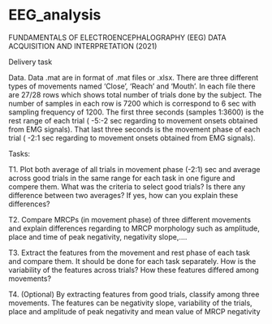 # EEG_analysis

FUNDAMENTALS OF
ELECTROENCEPHALOGRAPHY (EEG) DATA
ACQUISITION AND INTERPRETATION (2021)

Delivery task

Data. Data .mat are in format of .mat files or .xlsx. There are three different types of movements named
‘Close’, ‘Reach’ and ‘Mouth’. In each file there are 27/28 rows which shows total number of trials done by
the subject. The number of samples in each row is 7200 which is correspond to 6 sec with sampling frequency
of 1200. The first three seconds (samples 1:3600) is the rest range of each trial ( -5:-2 sec regarding to
movement onsets obtained from EMG signals). That last three seconds is the movement phase of each trial (
-2:1 sec regarding to movement onsets obtained from EMG signals).

Tasks:

T1. Plot both average of all trials in movement phase (-2:1) sec and average across good trials in the same
range for each task in one figure and compere them. What was the criteria to select good trials? Is there any
difference between two averages? If yes, how can you explain these differences?

T2. Compare MRCPs (in movement phase) of three different movements and explain differences regarding to
MRCP morphology such as amplitude, place and time of peak negativity, negativity slope,….

T3. Extract the features from the movement and rest phase of each task and compare them. It should be done
for each task separately. How is the variability of the features across trials? How these features differed among
movements?

T4. (Optional) By extracting features from good trials, classify among three movements. The features can be
negativity slope, variability of the trials, place and amplitude of peak negativity and mean value of MRCP
negativity